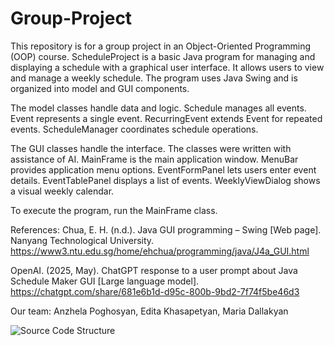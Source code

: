 # Group-Project
This repository is for a group project in an Object-Oriented Programming (OOP) course. 
ScheduleProject is a basic Java program for managing and displaying a schedule with a graphical user interface.
It allows users to view and manage a weekly schedule.
The program uses Java Swing and is organized into model and GUI components.

The model classes handle data and logic.
Schedule manages all events.
Event represents a single event.
RecurringEvent extends Event for repeated events.
ScheduleManager coordinates schedule operations.

The GUI classes handle the interface.
The classes were written with assistance of AI.
MainFrame is the main application window.
MenuBar provides application menu options.
EventFormPanel lets users enter event details.
EventTablePanel displays a list of events.
WeeklyViewDialog shows a visual weekly calendar.

To execute the program, run the MainFrame class.

References:
Chua, E. H. (n.d.). Java GUI programming – Swing [Web page]. Nanyang Technological University. https://www3.ntu.edu.sg/home/ehchua/programming/java/J4a_GUI.html

OpenAI. (2025, May). ChatGPT response to a user prompt about Java Schedule Maker GUI [Large language model]. https://chatgpt.com/share/681e6b1d-d95c-800b-9bd2-7f74f5be46d3


Our team: 
Anzhela Poghosyan, Edita Khasapetyan, Maria Dallakyan

![Source Code Structure](https://github.com/user-attachments/assets/55e0ba72-0a98-4c55-bdef-33d90aac20b5)

